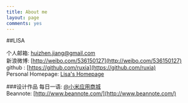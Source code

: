 ```yaml
---
title: About me
layout: page
comments: yes
---
```

  
##LISA    

个人邮箱: huizhen.jiang@gmail.com      
新浪微博: [http://weibo.com/536150127](http://weibo.com/536150127)      
github : [https://github.com/ruxia](https://github.com/ruxia)   
Personal Homepage: [Lisa's Homepage](http://dutphonelab.org/jianghuizhen/)

###设计作品
每日一语: [@小米应用商城](http://app.mi.com/detail/61735)  
Beannote: [http://www.beannote.com/](http://www.beannote.com/)